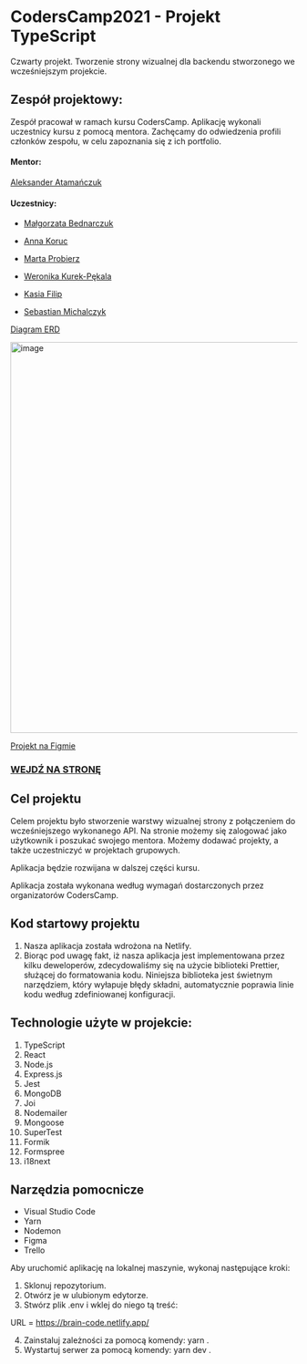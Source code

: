 # CodersCamp2021 - Projekt TypeScript

Czwarty projekt. Tworzenie strony wizualnej dla backendu stworzonego we wcześniejszym projekcie.

## Zespół projektowy:

Zespół pracował w ramach kursu CodersCamp. Aplikację wykonali uczestnicy kursu z pomocą mentora. Zachęcamy do odwiedzenia profili członków zespołu, w celu zapoznania się z ich portfolio.

#### Mentor:

[Aleksander Atamańczuk](https://github.com/TenGosc007)

#### Uczestnicy:

- [Małgorzata Bednarczuk](https://github.com/margiebed)

- [Anna Koruc](https://github.com/annakoruc)

- [Marta Probierz](https://github.com/marta-probierz)

- [Weronika Kurek-Pękala](https://github.com/SolWika)

- [Kasia Filip](https://github.com/kasia-filip)

- [Sebastian Michalczyk](https://github.com/WindOfCodes)

[Diagram ERD](https://www.figma.com/file/rKjruMuYjpcQelDVIyJRZy/Projekt-3?node-id=0%3A1)

<img width="686" alt="image" src="https://user-images.githubusercontent.com/84628957/159575697-1fbeabd5-b191-4efa-a6d6-574194a7f326.png">

[Projekt na Figmie](https://www.figma.com/file/DEZEAncpuOngo9CoKRzrsm/Brain-Code?node-id=0%3A1)

### [WEJDŹ NA STRONĘ](https://brain-code.netlify.app/)

## Cel projektu

Celem projektu było stworzenie warstwy wizualnej strony z połączeniem do wcześniejszego wykonanego API. Na stronie możemy się zalogować jako użytkownik i poszukać swojego mentora. Możemy dodawać projekty, a także uczestniczyć w projektach grupowych.

Aplikacja będzie rozwijana w dalszej części kursu.

Aplikacja została wykonana według wymagań dostarczonych przez organizatorów CodersCamp.

## Kod startowy projektu

1. Nasza aplikacja została wdrożona na Netlify.
2. Biorąc pod uwagę fakt, iż nasza aplikacja jest implementowana przez kilku deweloperów, zdecydowaliśmy się na użycie biblioteki Prettier, służącej do formatowania kodu. Niniejsza biblioteka jest świetnym narzędziem, który wyłapuje błędy składni, automatycznie poprawia linie kodu według zdefiniowanej konfiguracji.

## Technologie użyte w projekcie:

1. TypeScript
2. React
3. Node.js
4. Express.js
5. Jest
6. MongoDB
7. Joi
8. Nodemailer
9. Mongoose
10. SuperTest
11. Formik
12. Formspree
13. i18next

## Narzędzia pomocnicze

- Visual Studio Code
- Yarn
- Nodemon
- Figma
- Trello

Aby uruchomić aplikację na lokalnej maszynie, wykonaj następujące kroki:

1. Sklonuj repozytorium.
2. Otwórz je w ulubionym edytorze.
3. Stwórz plik .env i wklej do niego tą treść:

URL = https://brain-code.netlify.app/

4. Zainstaluj zależności za pomocą komendy: yarn .
5. Wystartuj serwer za pomocą komendy: yarn dev .
